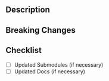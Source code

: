 ## Description


## Breaking Changes
<!-- 
e. g. the TLS-Anvil Report format changed, uploading older reports to the report analyzer won't be possible, etc.
-->

## Checklist
- [ ] Updated Submodules (if necessary)
- [ ] Updated Docs (if necessary)
